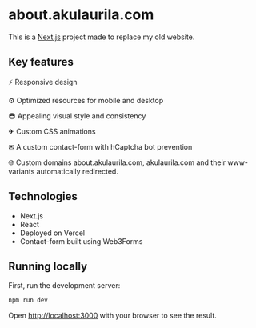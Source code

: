 # about.akulaurila.com

This is a [Next.js](https://nextjs.org/) project made to replace my old website.

## Key features
  ⚡   Responsive design
  
  ⚙   Optimized resources for mobile and desktop
  
  😎   Appealing visual style and consistency
  
  ✈   Custom CSS animations
  
  ✉   A custom contact-form with hCaptcha bot prevention

  🌐   Custom domains about.akulaurila.com, akulaurila.com and their www-variants automatically redirected.


## Technologies
  - Next.js
  - React
  - Deployed on Vercel
  - Contact-form built using Web3Forms

## Running locally

First, run the development server:

```bash
npm run dev
```

Open [http://localhost:3000](http://localhost:3000) with your browser to see the result.
